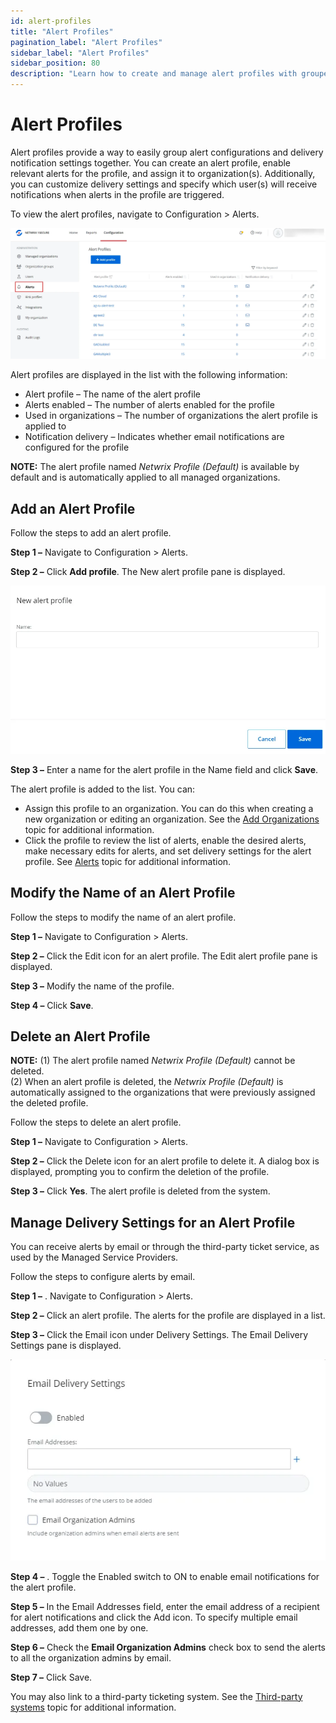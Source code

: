 ```yaml
---
id: alert-profiles
title: "Alert Profiles"
pagination_label: "Alert Profiles"
sidebar_label: "Alert Profiles"
sidebar_position: 80
description: "Learn how to create and manage alert profiles with grouped configurations and delivery notification settings."
---
```


# Alert Profiles

Alert profiles provide a way to easily group alert configurations and delivery notification settings
together. You can create an alert profile, enable relevant alerts for the profile, and assign it to
organization(s). Additionally, you can customize delivery settings and specify which user(s) will
receive notifications when alerts in the profile are triggered.

To view the alert profiles, navigate to Configuration > Alerts.

![Alert Profiles List](../../../../static/img/product_docs/1secure/admin/alerts/alertsprofiles.webp)

Alert profiles are displayed in the list with the following information:

- Alert profile – The name of the alert profile
- Alerts enabled – The number of alerts enabled for the profile
- Used in organizations – The number of organizations the alert profile is applied to
- Notification delivery – Indicates whether email notifications are configured for the profile

**NOTE:** The alert profile named _Netwrix Profile (Default)_ is available by default and is
automatically applied to all managed organizations.

## Add an Alert Profile

Follow the steps to add an alert profile.

**Step 1 –** Navigate to Configuration > Alerts.

**Step 2 –** Click **Add profile**. The New alert profile pane is displayed.

![New Alert Profile pane](../../../../static/img/product_docs/1secure/admin/alerts/addalertprofile.webp)

**Step 3 –** Enter a name for the alert profile in the Name field and click **Save**.

The alert profile is added to the list. You can:

- Assign this profile to an organization. You can do this when creating a new organization or
  editing an organization. See the [Add Organizations](../organizations/addorganizations.md) topic
  for additional information.
- Click the profile to review the list of alerts, enable the desired alerts, make necessary edits
  for alerts, and set delivery settings for the alert profile. See [Alerts](index.md) topic for
  additional information.

## Modify the Name of an Alert Profile

Follow the steps to modify the name of an alert profile.

**Step 1 –** Navigate to Configuration > Alerts.

**Step 2 –** Click the Edit icon for an alert profile. The Edit alert profile pane is displayed.

**Step 3 –** Modify the name of the profile.

**Step 4 –** Click **Save**.

## Delete an Alert Profile

**NOTE:** (1) The alert profile named _Netwrix Profile (Default)_ cannot be deleted.  
(2) When an alert profile is deleted, the _Netwrix Profile (Default)_ is automatically assigned to
the organizations that were previously assigned the deleted profile.

Follow the steps to delete an alert profile.

**Step 1 –** Navigate to Configuration > Alerts.

**Step 2 –** Click the Delete icon for an alert profile to delete it. A dialog box is displayed,
prompting you to confirm the deletion of the profile.

**Step 3 –** Click **Yes**. The alert profile is deleted from the system.

## Manage Delivery Settings for an Alert Profile

You can receive alerts by email or through the third-party ticket service, as used by the Managed
Service Providers.

Follow the steps to configure alerts by email.

**Step 1 –** . Navigate to Configuration > Alerts.

**Step 2 –** Click an alert profile. The alerts for the profile are displayed in a list.

**Step 3 –** Click the Email icon under Delivery Settings. The Email Delivery Settings pane is
displayed.

![Email Delivery Settings pane](../../../../static/img/product_docs/1secure/admin/alerts/alertsemaildelivery.webp)

**Step 4 –** . Toggle the Enabled switch to ON to enable email notifications for the alert profile.

**Step 5 –** In the Email Addresses field, enter the email address of a recipient for alert
notifications and click the Add icon. To specify multiple email addresses, add them one by one.

**Step 6 –** Check the **Email Organization Admins** check box to send the alerts to all the
organization admins by email.

**Step 7 –** Click Save.

You may also link to a third-party ticketing system. See the
[Third-party systems](../../integrations/index.md) topic for additional information.
